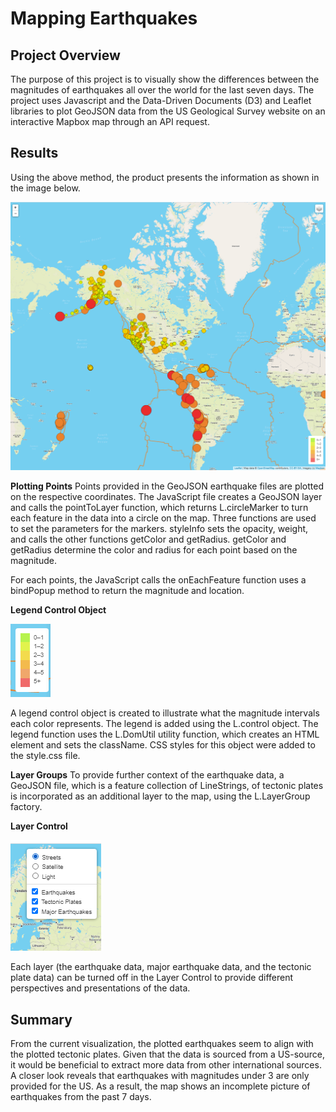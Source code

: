 # Mapping Earthquakes

## Project Overview
The purpose of this project is to visually show the differences between the magnitudes of earthquakes all over the world for the last seven days. The project uses Javascript and the Data-Driven Documents (D3) and Leaflet libraries to plot GeoJSON data from the US Geological Survey website on an interactive Mapbox map through an API request. 

## Results
Using the above method, the product presents the information as shown in the image below. 

![results](/Earthquake_Challenge/images/result.png)

**Plotting Points**
Points provided in the GeoJSON earthquake files are plotted on the respective coordinates. The JavaScript file creates a GeoJSON layer and calls the pointToLayer function, which returns L.circleMarker to turn each feature in the data into a circle on the map. Three functions are used to set the parameters for the markers. styleInfo sets the opacity, weight, and calls the other functions getColor and getRadius. getColor and getRadius determine the color and radius for each point based on the magnitude. 

For each points, the JavaScript calls the onEachFeature function uses a bindPopup method to return the magnitude and location. 

**Legend Control Object**

![2](/Earthquake_Challenge/images/2.png)

A legend control object is created to illustrate what the magnitude intervals each color represents. The legend is added using the L.control object. The legend function uses the L.DomUtil utility function, which creates an HTML element and sets the className. CSS styles for this object were added to the style.css file. 

**Layer Groups**
To provide further context of the earthquake data, a GeoJSON file, which is a feature collection of LineStrings, of tectonic plates is incorporated as an additional layer to the map, using the L.LayerGroup factory. 

**Layer Control**

![1](/Earthquake_Challenge/images/1.png)

Each layer (the earthquake data, major earthquake data, and the tectonic plate data) can be turned off  in the Layer Control to provide different perspectives and presentations of the data. 

## Summary 
From the current visualization, the plotted earthquakes seem to align with the plotted tectonic plates. Given that the data is sourced from a US-source, it would be beneficial to extract more data from other international sources. A closer look reveals that earthquakes with magnitudes under 3 are only provided for the US. As a result, the map shows an incomplete picture of earthquakes from the past 7 days. 
